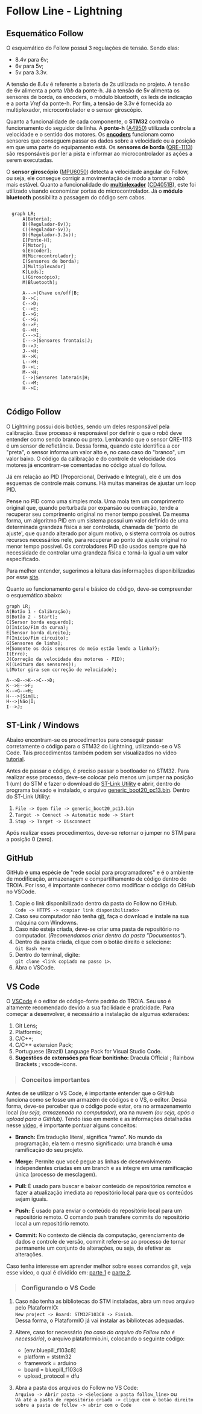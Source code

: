 # Follow Line - Lightning

## Esquemático Follow

O esquemático do Follow possui 3 regulações de tensão. Sendo elas: 
* 8.4v para 6v;
* 6v para 5v;
* 5v para 3.3v.

A tensão de 8.4v é referente a bateria de 2s utilizada no projeto. A tensão de 6v alimenta a porta *Vbb* da ponte-h. Já a tensão de 5v alimenta os sensores de borda, os encoders, o módulo bluetooth, os leds de indicação e a porta *Vref* da ponte-h. Por fim, a tensão de 3.3v é fornecida ao multiplexador, microcontrolador e o sensor giroscópio.

Quanto a funcionalidade de cada componente, o **STM32** controla o funcionamento do seguidor de linha. A **ponte-h** ([A4950](https://pdf1.alldatasheet.com/datasheet-pdf/view/449232/ALLEGRO/A4950.html)) utilizada  controla a velocidade e o sentido dos motores. Os [**encoders**](https://www.pololu.com/product/2598) funcionam como sensores que conseguem passar os dados sobre a velocidade ou a posição em que uma parte do equipamento está. Os **sensores de borda** ([QRE-1113](https://pdf1.alldatasheet.com/datasheet-pdf/view/54347/FAIRCHILD/QRE1113.html)) são responsáveis por ler a pista e informar ao microcontrolador as ações a serem executadas.  

O **sensor giroscópio** ([MPU6050](https://pdf1.alldatasheet.com/datasheet-pdf/view/1132807/TDK/MPU-6050.html)) detecta a velocidade angular do Follow, ou seja, ele consegue corrigir a movimentação de modo a tornar o robô mais estável. Quanto a funcionalidade do [**multiplexador**](https://www.newtoncbraga.com.br/index.php/como-funciona/7715-como-funcionam-os-multiplexadores-demultiplexadores-art937.html) ([CD4051B](https://pdf1.alldatasheet.com/datasheet-pdf/view/26876/TI/CD4051B.html)), este foi utilizado visando economizar portas do microcontrolador. Já o **módulo bluetooth** possibilita a passagem do código sem cabos. 

```mermaid

  graph LR;
      A[Bateria];
	  B((Regulador-6v));
	  C((Regulador-5v));
	  D((Regulador-3.3v));
	  E[Ponte-H];
	  F[Motor];
	  G[Encoder];
	  H{Microcontrolador};
	  I(Sensores de borda);
	  J[Multiplexador]
	  K[Leds];
	  L(Giroscópio);
	  M(Bluetooth);

	  A--->|Chave on/off|B;
      B-->C;	
      C-->D;
      C-->E;
	  E-->G;
	  C-->G;
	  G-->F;
	  G-->H;
	  C--->I;
	  I--->|Sensores frontais|J;
	  D-->J;
	  J-->H;
	  H-->K;
	  L-->H;
	  D-->L;
	  M-->H;
	  I-->|Sensores laterais|H;
	  C-->M;
	  H-->E;
	  
```


## Código Follow 

O Lightning possui dois botões, sendo um deles responsável pela calibração. Esse processo é responsável por definir o que o robô deve entender como sendo branco ou preto. Lembrando que o sensor QRE-1113 é um sensor de refletância. Dessa forma, quando este identifica a cor "preta", o sensor informa um valor alto e, no caso caso do "branco", um valor baixo. O código da calibração e do controle de velocidade dos motores já encontram-se comentadas no código atual do follow.  

Já em relação ao PID (Proporcional, Derivado e Integral), ele é um dos esquemas de controle mais comuns. Há muitas maneiras de ajustar um loop PID.

Pense no PID como uma simples mola. Uma mola tem um comprimento original que, quando perturbada por expansão ou contração, tende a recuperar seu comprimento original no menor tempo possível. Da mesma forma, um algoritmo PID em um sistema possui um valor definido de uma determinada grandeza física a ser controlada, chamada de 'ponto de ajuste', que quando alterado por algum motivo, o sistema controla os outros recursos necessários nele, para recuperar ao ponto de ajuste original no menor tempo possível. Os controladores PID são usados ​​sempre que há necessidade de controlar uma grandeza física e torná-la igual a um valor especificado. 

Para melhor entender, sugerimos a leitura das informações disponibilizadas por esse [site](https://www.instructables.com/Line-Follower-Robot-PID-Control-Android-Setup/).

Quanto ao funcionamento geral e básico do código, deve-se compreender o esquemático abaixo:
```mermaid
graph LR;
A(Botão 1 - Calibração);
B(Botão 2 - Start);
C[Sersor borda esquerdo];
D(Início/Fim da curva);
E[Sensor borda direito];
F(Início/Fim circuito);
G[Sensores de linha];
H{Somente os dois sensores do meio estão lendo a linha?};
I(Erro);
J(Correção da velocidade dos motores - PID);
K((Leitura dos sensores));
L(Motor gira sem correção de velocidade);

A-->B-->K-->C-->D;
K-->E-->F;
K-->G-->H;
H--->|Sim|L;
H-->|Não|I;
I-->J;
```

## ST-Link / Windows
Abaixo encontram-se os procedimentos para conseguir passar corretamente o código para o STM32 do Lightning, utilizando-se o VS Code. Tais procedimentos também podem ser visualizados no vídeo [tutorial](https://www.youtube.com/watch?v=mOzsBYo3h4M&ab_channel=TechHelp).

Antes de passar o código, é preciso passar o bootloader no STM32. Para realizar esse processo, deve-se colocar pelo menos um jumper na posição 1 (um) do STM e fazer o download  do [ST-Link Utility](https://www.st.com/en/development-tools/stsw-link004.html) e abrir, dentro do programa baixado e instalado, o arquivo [generic_boot20_pc13.bin](https://github.com/rogerclarkmelbourne/STM32duino-bootloader/tree/master/binaries). Dentro do ST-Link Utility:

 1. `File -> Open file -> generic_boot20_pc13.bin`
 2. `Target -> Connect -> Automatic mode -> Start`
 3. `Stop -> Target -> Disconnect`

Após realizar esses procedimentos, deve-se retornar o jumper no STM para a posição 0 (zero).

## GitHub

GitHub é uma espécie de "rede social para programadores" e é o ambiente de modificação, armazenagem e compartilhamento de código dentro do TROIA. Por isso, é importante conhecer como modificar o código do GitHub no VSCode. 

1. Copie o link disponibilizado dentro da pasta do Follow no GitHub.   
`Code -> HTTPS -> <copiar link disponibilizado>`
2. Caso seu computador não tenha [git](https://gitforwindows.org/), faça o download e instale na sua máquina com Windowns.  
3. Caso não esteja criada, deve-se criar uma pasta de repositório no computador. (*Recomendamos criar dentro da pasta "Documentos"*). 
4. Dentro da pasta criada, clique com o botão direito e selecione:  
`Git Bash Here`
5. Dentro do terminal, digite:  
`git clone <link copiado no passo 1>`. 
6. Abra o VSCode.

## VS Code

O [VSCode](https://code.visualstudio.com/download) é o editor de código-fonte padrão do TROIA. Seu uso é altamente recomendado devido a sua facilidade e praticidade. Para começar a desenvolver, é necessário a instalação de algumas extensões:

1. Git Lens;
2. Platformio;
3. C/C++;
4. C/C++ extension Pack;
5. Portuguese (Brazil) Language Pack for Visual Studio Code.
6. **Sugestões de extensões pra ficar bonitinho:** Dracula Official ; Rainbow Brackets ; vscode-icons.  

>### Conceitos importantes 
Antes de se utilizar o VS Code, é importante entender que o GitHub funciona como se fosse um armazém de códigos e o VS, o editor. Dessa forma, deve-se perceber que o código pode estar, ora no armazenamento local *(ou seja, armazenado no computador)*, ora na nuvem *(ou seja, após o upload para o GitHub)*. Tendo isso em mente e as informações detalhadas nesse [vídeo](https://www.youtube.com/watch?v=HIqyLRKv-YE&ab_channel=ThiCode), é importante pontuar alguns conceitos:

* **Branch:** Em tradução literal, significa “ramo”. No mundo da programação, ela tem o mesmo significado: uma branch é uma ramificação do seu projeto. 

* **Merge:** Permite que você pegue as linhas de desenvolvimento independentes criadas em um branch e as integre em uma ramificação única (processo de mesclagem).

* **Pull:** É usado para buscar e baixar conteúdo de repositórios remotos e fazer a atualização imediata ao repositório local para que os conteúdos sejam iguais. 

* **Push:**  É usado para enviar o conteúdo do repositório local para um repositório remoto. O comando push transfere commits do repositório local a um repositório remoto.

* **Commit:** No contexto de ciência da computação, gerenciamento de dados e controle de versão, commit refere-se ao processo de tornar permanente um conjunto de alterações, ou seja, de efetivar as alterações.  

Caso tenha interesse em aprender melhor sobre esses comandos git, veja esse vídeo, o qual é dividido em: [parte 1](https://www.youtube.com/watch?v=Ckig8H_h538&ab_channel=ThiCode) e [parte 2](https://www.youtube.com/watch?v=o_ECnZ8zk_Q&ab_channel=ThiCode).

>### Configurando o VS Code 

1. Caso não tenha as bibliotecas do STM instaladas, abra um novo arquivo pelo PlataformIO:  
`New project -> Board: STM32F103C8 -> Finish`.   
Dessa forma, o PlataformIO já vai instalar as bibliotecas adequadas.
2. Altere, caso for necessário *(no caso do arquivo do Follow não é necessário)*, o arquivo plataformio.ini, colocando o seguinte código:
	
    * [env:bluepill_f103c8]
    * platform = ststm32
	* framework = arduino
	* board = bluepill_f103c8
	* upload_protocol = dfu
3. Abra a pasta dos arquivos do Follow no VS Code:  
`Arquivo -> Abrir pasta -> <Selecione a pasta follow_line>` ou  
`Vá até a pasta de repositório criada -> clique com o botão direito sobre a pasta do follow -> abrir com o Code`  

